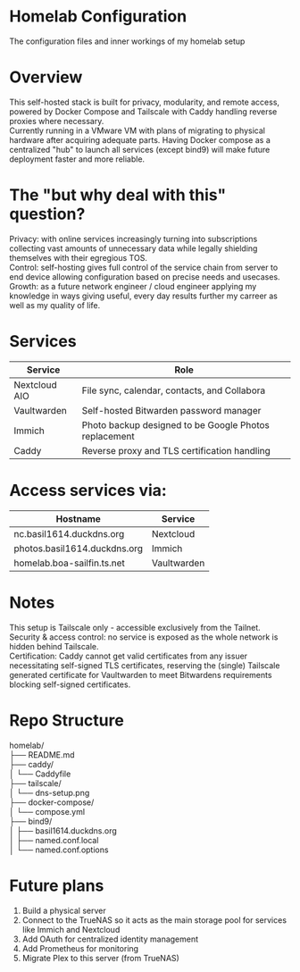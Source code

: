 # Homelab Configuration
The configuration files and inner workings of my homelab setup

# Overview
This self-hosted stack is built for privacy, modularity, and remote access, powered by Docker Compose and Tailscale with Caddy handling reverse proxies where necessary.  
Currently running in a VMware VM with plans of migrating to physical hardware after acquiring adequate parts. Having Docker compose as a centralized "hub" to launch all services (except bind9) will make future deployment faster and more reliable.

# The "but why deal with this" question?
Privacy: with online services increasingly turning into subscriptions collecting vast amounts of unnecessary data while legally shielding themselves with their egregious TOS.  
Control: self-hosting gives full control of the service chain from server to end device allowing configuration based on precise needs and usecases.  
Growth: as a future network engineer / cloud engineer applying my knowledge in ways giving useful, every day results further my carreer as well as my quality of life.  

# Services
Service        |  Role
---------------|----------------------------------------------------------
Nextcloud AIO  |  File sync, calendar, contacts, and Collabora
Vaultwarden    |  Self-hosted Bitwarden password manager
Immich         |  Photo backup designed to be  Google Photos replacement
Caddy          |  Reverse proxy and TLS certification handling

# Access services via:
Hostname                     |  Service
-----------------------------|-------------
nc.basil1614.duckdns.org     | Nextcloud  
photos.basil1614.duckdns.org | Immich  
homelab.boa-sailfin.ts.net   | Vaultwarden

# Notes
This setup is Tailscale only - accessible exclusively from the Tailnet.    
Security & access control: no service is exposed as the whole network is hidden behind Tailscale.  
Certification: Caddy cannot get valid certificates from any issuer necessitating self-signed TLS certificates, reserving the (single) Tailscale generated certificate for Vaultwarden to meet Bitwardens requirements blocking self-signed certificates.

# Repo Structure
homelab/  
├── README.md                       
├── caddy/  
│   └── Caddyfile                   
├── tailscale/  
│   └── dns-setup.png              
├── docker-compose/  
│   └── compose.yml  
├── bind9/  
│   ├── basil1614.duckdns.org      
│   ├── named.conf.local            
│   └── named.conf.options          

# Future plans
1. Build a physical server
2. Connect to the TrueNAS so it acts as the main storage pool for services like Immich and Nextcloud
3. Add OAuth for centralized identity management
4. Add Prometheus for monitoring
5. Migrate Plex to this server (from TrueNAS)
